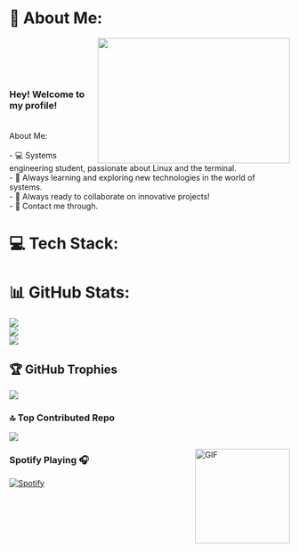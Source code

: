 # 💫 About Me:
<img align="right" width="345" height="225" src="https://w0.peakpx.com/wallpaper/582/516/HD-wallpaper-linux-programmer-pixel-art-linux-computer-hacker-pixel-8-bit.jpg"></img><br><br><span align="left"><br><br>
### Hey! Welcome to my profile!<br><br>
<span align="left">
About Me:<br><br>- 💻 Systems engineering student, passionate about Linux and the terminal.<br>- 🌱 Always learning and exploring new technologies in the world of systems.<br>- 👯 Always ready to collaborate on innovative projects!<br>- 💬 Contact me through.
</span>

# 💻 Tech Stack:


# 📊 GitHub Stats:
![](https://github-readme-stats.vercel.app/api?username=joe4334E&theme=onedark&hide_border=false&include_all_commits=false&count_private=false)<br/>
![](https://github-readme-streak-stats.herokuapp.com/?user=joe4334E&theme=onedark&hide_border=false)<br/>
![](https://github-readme-stats.vercel.app/api/top-langs/?username=joe4334E&theme=onedark&hide_border=false&include_all_commits=false&count_private=false&layout=compact)

## 🏆 GitHub Trophies
![](https://github-profile-trophy.vercel.app/?username=joe4334E&theme=onedark&no-frame=false&no-bg=false&margin-w=4)


### 🔝 Top Contributed Repo
![](https://github-contributor-stats.vercel.app/api?username=joe4334E&limit=5&theme=onedark&combine_all_yearly_contributions=true)



<img align="right" alt="GIF" height="170px" src="https://media.giphy.com/media/J5B1Y8QZnzXXbLQIBu/giphy.gif" />

### Spotify Playing 🎧

[![Spotify](https://novatorem.bgstatic.vercel.app/api/spotify)](https://open.spotify.com/user/11153360645)

